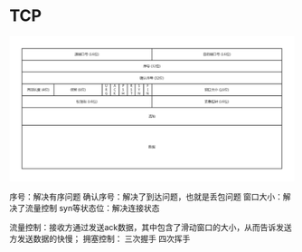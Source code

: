 
# TCP
![title](https://raw.githubusercontent.com/xinjiuyijiu/NoteImages/master/gitnote/2020/07/15/tcp_protocol-1594792406350.jpg)

序号：解决有序问题
确认序号：解决了到达问题，也就是丢包问题
窗口大小：解决了流量控制
syn等状态位：解决连接状态


流量控制：接收方通过发送ack数据，其中包含了滑动窗口的大小，从而告诉发送方发送数据的快慢；
拥塞控制：
三次握手
四次挥手
